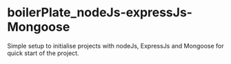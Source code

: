 # boilerPlate_nodeJs-expressJs-Mongoose
Simple setup to initialise projects with nodeJs, ExpressJs and Mongoose for quick start of the project.
